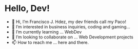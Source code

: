 # Hello, Dev!

- 👋 Hi, I’m Francisco J. Hdez, my dev friends call my Paco!
- 👀 I’m interested in business inquiries, coding and gaming...
- 🌱 I’m currently learning ... WebDev  
- 💞️ I’m looking to collaborate on ... Web Development projects
- 📫 How to reach me ... here and there.

<!---
Parzival-P1/Parzival-P1 is a ✨ special ✨ repository because its `README.md` (this file) appears on your GitHub profile.
You can click the Preview link to take a look at your changes.
--->
